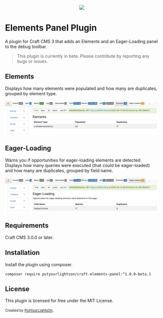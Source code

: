 <p align="center"><img width="130" src="https://raw.githubusercontent.com/putyourlightson/craft-elements-panel/v1/src/icon.svg"></p>

# Elements Panel Plugin

A plugin for Craft CMS 3 that adds an Elements and an Eager-Loading panel to the debug toolbar.

> This plugin is currently in beta. Please contribute by reporting any bugs or issues.

## Elements

Displays how many elements were populated and how many are duplicates, grouped by element type.

![Elements](./docs/elements-panel-elements.png)

## Eager-Loading

Warns you if opportunities for eager-loading elements are detected. Displays how many queries were executed (that could be eager-loaded) and how many are duplicates, grouped by field name.

![Eager-Loading](./docs/elements-panel-eager-loading.png)

## Requirements

Craft CMS 3.0.0 or later.

## Installation

Install the plugin using composer.

```
composer require putyourlightson/craft-elements-panel:^1.0.0-beta.1
```

## License

This plugin is licensed for free under the MIT License.

<small>Created by [PutYourLightsOn](https://putyourlightson.com/).</small>
